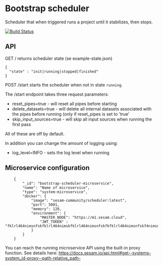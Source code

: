 # Bootstrap scheduler
Scheduler that when triggered runs a project until it stabilizes, then stops. 

[![Build Status](https://travis-ci.org/sesam-community/scheduler.svg?branch=master)](https://travis-ci.org/sesam-community/scheduler)

## API

GET / returns scheduler state (se example-state.json)
```
{
  "state" : "init|running|stopped|finished"
}
```


POST /start starts the scheduler when not in state ``running``.

The /start endpoint takes three request parameters:

* reset_pipes=true - will reset all pipes before starting
* delete_datasets=true - will delete all internal datasets associated with the pipes before running (only if
  reset_pipes is set to 'true'
* skip_input_sources=true - will skip all input sources when running the first pass

All of these are off by default.

In addition you can change the amount of logging using:
* log_level=INFO - sets the log level when running

## Microservice configuration

```
    {
        "_id": "bootstrap-scheduler-microservice",
        "name": "Name of microservice",
        "type": "system:microservice",
        "docker": {
            "image": "sesam-community/scheduler:latest",
            "port": 5001,
            "memory": 128,
            "environment": {
                "MASTER_NODE": "https://m1.sesam.cloud",
                "JWT_TOKEN" : "fklrl464nimsnfskfklrl464nimskfklrl464nimsnfskfkfklrl464nimsnfskf4nimsnfskfklrl464n"
            }
        }
    }
```

You can reach the running microservice API using the built-in proxy function. See details here:
https://docs.sesam.io/api.html#get--systems-system_id-proxy--path-relative_path-
